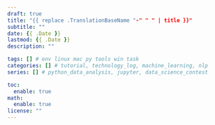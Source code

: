 ```yaml
---
draft: true
title: "{{ replace .TranslationBaseName "-" " " | title }}"
subtitle: ""
date: {{ .Date }}
lastmod: {{ .Date }}
description: ""

tags: [] # env linux mac py tools win task
categories: [] # tutorial, technology_log, machine_learning, nlp
series: [] # python_data_analysis, jupyter, data_science_contest

toc:
  enable: true
math:
  enable: true
license: ""
---
```


